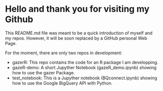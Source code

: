 # Hello and thank you for visiting my Github 

This README.md file was meant to be a quick introduction of myself and my repos.
However, it will be soon replaced by a GitHub personal Web Page.

For the moment, there are only two repos in development: 

* gazerR: This repo contains the code for an R package I am developping.
* gazeR-demo: A short Jupyther Notebook (gazeR_demo.ipynb) showing how to use the gazer Package.
* test_notebook: This is a Jupyther notebook (BQconnect.ipynb) showing how to use the Google BigQuery API with Python.
